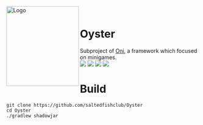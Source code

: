 <div>
  <img width="190" height="210" align="left" src="https://i.loli.net/2021/08/05/4jx57ETzLJPMncg.jpg" alt="Logo"/>
  <br>
  <h1>Oyster</h1>
  <p>Subproject of <a href="https://github.com/saltedfishclub/Oni">Oni</a>, a framework which focused on minigames.<br>
    <img src="https://img.shields.io/github/license/saltedfishclub/Oyster"> <img src="https://img.shields.io/github/workflow/status/saltedfishclub/Oni/Java%20CI%20with%20Gradle"> <img src="https://img.shields.io/discord/612522451200638991"> <img src="https://img.shields.io/tokei/lines/github/saltedfishclub/Oyster">
  </p>
</div>

# Build

```shell
git clone https://github.com/saltedfishclub/Oyster
cd Oyster
./gradlew shadowjar
```